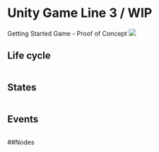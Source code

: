# Unity Game Line 3 / WIP

Getting Started Game - Proof of Concept
![](gif/Match-Tree.gif)

## Life cycle
```c#
```

## States
```c#
```

## Events
```c#
```

##Nodes
```c#
```
